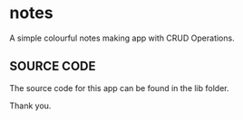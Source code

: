 # notes

A simple colourful notes making app with CRUD Operations.

## SOURCE CODE

The source code for this app can be found in the lib folder.

Thank you.
